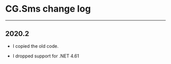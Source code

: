 # CG.Sms change log
---

## 2020.2

* I copied the old code. 

* I dropped support for .NET 4.61





